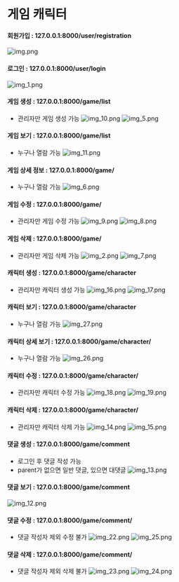 # 게임 캐릭터

#### 회원가입 : 127.0.0.1:8000/user/registration
![img.png](img.png)

#### 로그인 : 127.0.0.1:8000/user/login
![img_1.png](img_1.png)

#### 게임 생성 : 127.0.0.1:8000/game/list
- 관리자만 게임 생성 가능
![img_10.png](img_10.png)
![img_5.png](img_5.png)

#### 게임 보기 : 127.0.0.1:8000/game/list
- 누구나 열람 가능
![img_11.png](img_11.png)

#### 게임 상세 정보 : 127.0.0.1:8000/game/<pk>
- 누구나 열람 가능
![img_6.png](img_6.png)

#### 게임 수정 : 127.0.0.1:8000/game/<pk>
- 관리자만 게임 수정 가능
![img_9.png](img_9.png)
![img_8.png](img_8.png)

#### 게임 삭제 : 127.0.0.1:8000/game/<pk>
- 관리자만 게임 삭제 가능
![img_2.png](img_2.png)
![img_7.png](img_7.png)

#### 캐릭터 생성 : 127.0.0.1:8000/game/character
- 관리자만 캐릭터 생성 가능
![img_16.png](img_16.png)
![img_17.png](img_17.png)
  
#### 캐릭터 보기 : 127.0.0.1:8000/game/character
- 누구나 열람 가능
![img_27.png](img_27.png)
  
#### 캐릭터 상세 보기 : 127.0.0.1:8000/game/character/<pk>
- 누구나 열람 가능
![img_26.png](img_26.png)
  
#### 캐릭터 수정 : 127.0.0.1:8000/game/character/<pk>
- 관리자만 캐릭터 수정 가능
![img_18.png](img_18.png)
  ![img_19.png](img_19.png)
  
#### 캐릭터 삭제 : 127.0.0.1:8000/game/character/<pk>
- 관리자만 캐릭터 삭제 가능
![img_14.png](img_14.png)
  ![img_15.png](img_15.png)
  
#### 댓글 생성 : 127.0.0.1:8000/game/comment
- 로그인 후 댓글 작성 가능
- parent가 없으면 일반 댓글, 있으면 대댓글
![img_13.png](img_13.png)

#### 댓글 보기 : 127.0.0.1:8000/game/comment
![img_12.png](img_12.png)

#### 댓글 수정 : 127.0.0.1:8000/game/comment/<pk>
- 댓글 작성자 제외 수정 불가
![img_22.png](img_22.png)
  ![img_25.png](img_25.png)
  
#### 댓글 삭제 : 127.0.0.1:8000/game/comment/<pk>
- 댓글 작성자 제외 삭제 불가
![img_23.png](img_23.png)
  ![img_24.png](img_24.png)